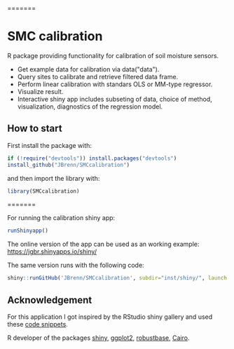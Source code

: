 
=======
# SMC calibration
R package providing functionality for calibration of soil moisture sensors.
* Get example data for calibration via data("data").
* Query sites to calibrate and retrieve filtered data frame.
* Perform linear calibration with standars OLS or MM-type regressor.
* Visualize result.
* Interactive shiny app includes subseting of data, choice of method, visualization, diagnostics of the regression model.

## How to start

First install the package with:

```R
if (!require("devtools")) install.packages("devtools")
install_github("JBrenn/SMCcalibration")
```

and then import the library with:

```R
library(SMCcalibration)
```

=======

For running the calibration shiny app:

```R
runShinyapp()
```

The online version of the app can be used as an working example:
https://jgbr.shinyapps.io/shiny/

The same version runs with the following code:
```R
shiny::runGitHub('JBrenn/SMCcalibration', subdir="inst/shiny/", launch.browser = TRUE)
```
## Acknowledgement

For this application I got inspired by the RStudio shiny gallery and used these [code snippets](http://shiny.rstudio.com/gallery/plot-interaction-exclude.html).

R developer of the packages [shiny](https://shiny.rstudio.com), [ggplot2](https://ggplot2.tidyverse.org), [robustbase](https://cran.r-project.org/web/packages/robustbase/index.html), [Cairo](https://cran.r-project.org/web/packages/Cairo/index.html).


